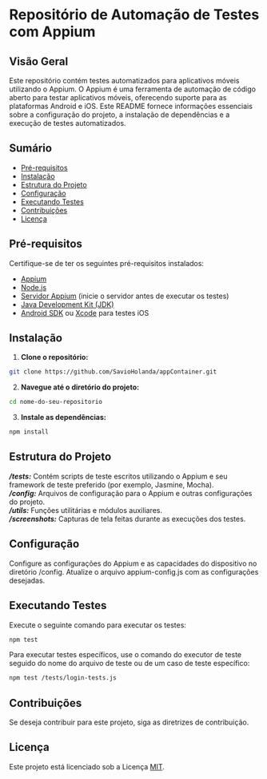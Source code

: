 
# Repositório de Automação de Testes com Appium

## Visão Geral

Este repositório contém testes automatizados para aplicativos móveis utilizando o Appium. O Appium é uma ferramenta de automação de código aberto para testar aplicativos móveis, oferecendo suporte para as plataformas Android e iOS. Este README fornece informações essenciais sobre a configuração do projeto, a instalação de dependências e a execução de testes automatizados.

## Sumário

- [Pré-requisitos](#pré-requisitos)
- [Instalação](#instalação)
- [Estrutura do Projeto](#estrutura-do-projeto)
- [Configuração](#configuração)
- [Executando Testes](#executando-testes)
- [Contribuições](#contribuições)
- [Licença](#licença)

## Pré-requisitos

Certifique-se de ter os seguintes pré-requisitos instalados:

- [Appium](https://appium.io/docs/en/2.1/quickstart/install/)
- [Node.js](https://nodejs.org/)
- [Servidor Appium](http://appium.io/docs/en/about-appium/intro/) (inicie o servidor antes de executar os testes)
- [Java Development Kit (JDK)](https://www.oracle.com/java/technologies/javase-downloads.html)
- [Android SDK](https://developer.android.com/studio#downloads) ou [Xcode](https://developer.apple.com/xcode/) para testes iOS

## Instalação

1. **Clone o repositório:**

```bash
git clone https://github.com/SavioHolanda/appContainer.git
```
2. **Navegue até o diretório do projeto:**

```bash
cd nome-do-seu-repositorio
```
3. **Instale as dependências:**
```bash
npm install
```

## Estrutura do Projeto
***/tests:*** Contém scripts de teste escritos utilizando o Appium e seu framework de teste preferido (por exemplo, Jasmine, Mocha). \
***/config:*** Arquivos de configuração para o Appium e outras configurações do projeto. \
***/utils:*** Funções utilitárias e módulos auxiliares. \
***/screenshots:*** Capturas de tela feitas durante as execuções dos testes.

## Configuração
Configure as configurações do Appium e as capacidades do dispositivo no diretório /config. Atualize o arquivo appium-config.js com as configurações desejadas.

## Executando Testes
Execute o seguinte comando para executar os testes:
```bash
npm test
```
Para executar testes específicos, use o comando do executor de teste seguido do nome do arquivo de teste ou de um caso de teste específico:
```bash
npm test /tests/login-tests.js
```
## Contribuições
Se deseja contribuir para este projeto, siga as diretrizes de contribuição.

## Licença
Este projeto está licenciado sob a Licença [MIT](https://choosealicense.com/licenses/mit/).
